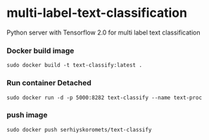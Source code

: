 # multi-label-text-classification
Python server with Tensorflow 2.0 for multi label text classification

### Docker build image
``sudo docker build -t text-classify:latest .``

### Run container Detached

``sudo docker run -d -p 5000:8282 text-classify --name text-proc``


### push image
``sudo docker push serhiyskoromets/text-classify``
